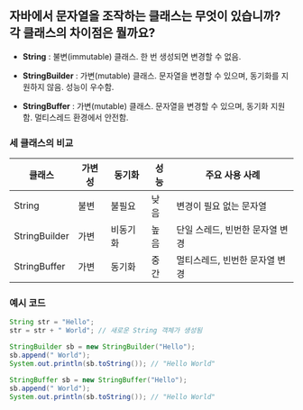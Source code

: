 ## 자바에서 문자열을 조작하는 클래스는 무엇이 있습니까? 각 클래스의 차이점은 뭘까요?

- **String** : 불변(immutable) 클래스. 한 번 생성되면 변경할 수 없음.

- **StringBuilder** : 가변(mutable) 클래스. 문자열을 변경할 수 있으며, 동기화를 지원하지 않음. 성능이 우수함.
- **StringBuffer** : 가변(mutable) 클래스. 문자열을 변경할 수 있으며, 동기화 지원함. 멀티스레드 환경에서 안전함.

### 세 클래스의 비교

| 클래스        | 가변성 | 동기화   | 성능 | 주요 사용 사례                  |
| ------------- | ------ | -------- | ---- | ------------------------------- |
| String        | 불변   | 불필요   | 낮음 | 변경이 필요 없는 문자열         |
| StringBuilder | 가변   | 비동기화 | 높음 | 단일 스레드, 빈번한 문자열 변경 |
| StringBuffer  | 가변   | 동기화   | 중간 | 멀티스레드, 빈번한 문자열 변경  |

### 예시 코드

```java
String str = "Hello";
str = str + " World"; // 새로운 String 객체가 생성됨
```

```java
StringBuilder sb = new StringBuilder("Hello");
sb.append(" World");
System.out.println(sb.toString()); // "Hello World"
```

```java
StringBuffer sb = new StringBuffer("Hello");
sb.append(" World");
System.out.println(sb.toString()); // "Hello World"
```
